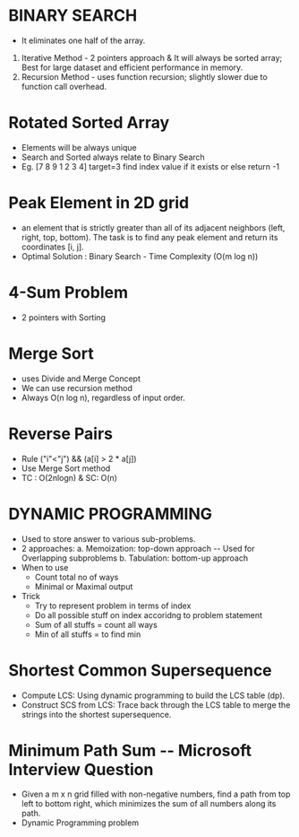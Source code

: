 # BINARY SEARCH
- It eliminates one half of the array.
1) Iterative Method - 2 pointers approach & It will always be sorted array; Best for large dataset and efficient performance in memory.
2) Recursion Method - uses function recursion; slightly slower due to function call overhead.

# Rotated Sorted Array 
- Elements will be always unique 
- Search and Sorted always relate to Binary Search
- Eg. [7 8 9 1 2 3 4] target=3 find index value if it exists or else return -1

# Peak Element in 2D grid
- an element that is strictly greater than all of its adjacent neighbors (left, right, top, bottom). The task is to find any peak element and return its coordinates [i, j].
- Optimal Solution : Binary Search - Time Complexity (O(m log n))

# 4-Sum Problem
- 2 pointers with Sorting

# Merge Sort
- uses Divide and Merge Concept
- We can use recursion method 
- Always O(n log n), regardless of input order.

# Reverse Pairs
- Rule ("i"<"j") && (a[i] > 2 * a[j])
- Use Merge Sort method 
- TC : O(2nlogn) & SC: O(n)
 

# DYNAMIC PROGRAMMING
- Used to store answer to various sub-problems.
- 2 approaches: 
    a. Memoization: top-down approach -- Used for Overlapping subproblems
    b. Tabulation: bottom-up approach
- When to use 
    - Count total no of ways
    - Minimal or Maximal output
- Trick 
    - Try to represent problem in terms of index
    - Do all possible stuff on index accoridng to problem statement
    - Sum of all stuffs = count all ways
    - Min of all stuffs = to find min

# Shortest Common Supersequence
- Compute LCS: Using dynamic programming to build the LCS table (dp).
- Construct SCS from LCS: Trace back through the LCS table to merge the strings into the shortest supersequence.

# Minimum Path Sum -- Microsoft Interview Question
- Given a m x n grid filled with non-negative numbers, find a path from top left to bottom right, which minimizes the sum of all numbers along its path.
- Dynamic Programming problem
